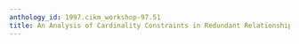 ```yaml
---
anthology_id: 1997.cikm_workshop-97.51
title: An Analysis of Cardinality Constraints in Redundant Relationships
---
```

